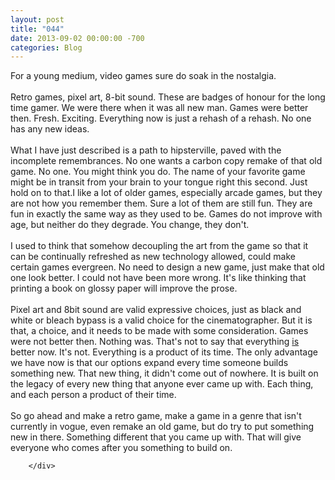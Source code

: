 ```yaml
---
layout: post
title: "044"
date: 2013-09-02 00:00:00 -700
categories: Blog
---
```


<div class="blog-content">
				<div class="paragraph">For a young medium, video games sure do soak in the nostalgia.&nbsp;<br><br>Retro games, pixel art, 8-bit sound. These are badges of honour for the long time gamer. We were there when it was all new man. Games were better then. Fresh. Exciting. Everything now is just a rehash of a rehash. No one has any new ideas.&nbsp;<br><br>What I have just described is a path to hipsterville, paved with the incomplete remembrances. No one wants a carbon copy remake of that old game. No one. You might think you do. The name of your favorite game might be in transit from your brain to your tongue right this second. Just hold on to that.I like a lot of older games, especially arcade games, but they are not how you remember them. Sure a lot of them are still fun. They are fun in exactly the same way as they used to be. Games do not improve with age, but neither do they degrade. You change, they don't.<br><br>I used to think that somehow decoupling the art from the game so that it can be continually refreshed as new technology allowed, could make certain games evergreen. No need to design a new game, just make that old one look better. I could not have been more wrong. It's like thinking that printing a book on glossy paper will improve the prose.&nbsp;<br><br>Pixel art and 8bit sound are valid expressive choices, just as black and white or bleach bypass is a valid choice for the cinematographer. But it is that, a choice, and it needs to be made with some consideration. Games were not better then. Nothing was. That's not to say that everything <u>is</u> better now. It's not. Everything is a product of its time. The only advantage we have now is that our options expand every time someone builds something new. That new thing, it didn't come out of nowhere. It is built on the legacy of every new thing that anyone ever came up with. Each thing, and each person a product of their time.&nbsp;<br><br>So go ahead and make a retro game, make a game in a genre that isn't currently in vogue, even remake an old game, but do try to put something new in there. Something different that you came up with. That will give everyone who comes after you something to build on. </div>

		</div>
        